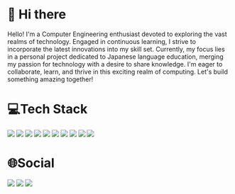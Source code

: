 # 👋 Hi there

<p>
  Hello! I'm a Computer Engineering enthusiast devoted to exploring the vast realms of technology. Engaged in continuous learning, I strive to incorporate the latest innovations into my skill set. Currently,
  my focus lies in a personal project dedicated to Japanese   language education, merging my passion for technology with a desire to share knowledge. 
  I'm eager to collaborate, learn, and thrive in this exciting realm of computing. Let's build something amazing together!
</p>


 # 💻Tech Stack
  <a><img src="https://img.shields.io/badge/Javascript-323330?style=for-the-badge&logo=javascript&logoColor=F7DF1E" /></a>
  <a><img src="https://img.shields.io/badge/React-20232A?style=for-the-badge&logo=react&logoColor=61DAFB"/></a>
  <a><img src="https://img.shields.io/badge/Node.js-43853D?style=for-the-badge&logo=node.js&logoColor=white"/></a>
  <a><img src="https://img.shields.io/badge/Python-3776AB?style=for-the-badge&logo=python&logoColor=white" /></a>
  <a><img src="https://img.shields.io/badge/Flask-000000?style=for-the-badge&logo=flask&logoColor=white"/></a>
  <a><img src="https://img.shields.io/badge/C%23-239120?style=for-the-badge&logo=c-sharp&logoColor=white"/></a>
  <a><img src="https://img.shields.io/badge/Unity-100000?style=for-the-badge&logo=unity&logoColor=white"/></a>
  <a><img src="https://img.shields.io/badge/C%2B%2B-00599C?style=for-the-badge&logo=c%2B%2B&logoColor=white" /> </a>
  <a><img src="https://img.shields.io/badge/MySQL-00000F?style=for-the-badge&logo=mysql&logoColor=white"/></a>
  <a><img src="https://img.shields.io/badge/MongoDB-4EA94B?style=for-the-badge&logo=mongodb&logoColor=white"/></a>

  
# 🌐Social
  <a href="https://www.instagram.com/_gomesluis/" target="_blank"><img src="https://img.shields.io/badge/-Instagram-%23E4405F?style=for-the-badge&logo=instagram&logoColor=white" target="_blank"></a>
  <a href = "mailto:luisgmgomes@gmail.com"><img src="https://img.shields.io/badge/-Gmail-%23333?style=for-the-badge&logo=gmail&logoColor=white" target="_blank"></a>
  <a href="https://www.linkedin.com/in/luis-gomes-8462b321a/" target="_blank"><img src="https://img.shields.io/badge/-LinkedIn-%230077B5?style=for-the-badge&logo=linkedin&logoColor=white" target="_blank"></a> 
